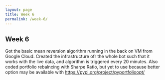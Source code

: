 ```yaml
---
layout: page
title: Week 6
permalink: /week-6/
---
```

## Week 6

Got the basic mean reversion algorithm running in the back on VM from Google Cloud. Created the infrastructure ofr the whole bot such that it
works with the live data, and algorithm is triggered every 20 minutes.
Also coded portfolio rebalncing with Sharpe Ratio, but yet to use because
better option may be available with https://pypi.org/project/pyportfolioopt/

